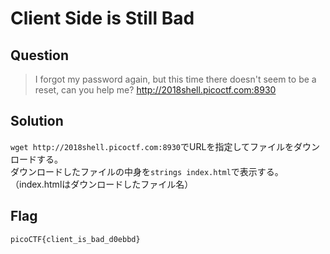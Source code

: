 # Client Side is Still Bad

## Question
 
 >I forgot my password again, but this time there doesn't seem to be a reset, can you help me? http://2018shell.picoctf.com:8930  
 
 ## Solution
 
 `wget http://2018shell.picoctf.com:8930`でURLを指定してファイルをダウンロードする。  
 ダウンロードしたファイルの中身を`strings index.html`で表示する。     
 （index.htmlはダウンロードしたファイル名）  
 
 ## Flag
 
 `picoCTF{client_is_bad_d0ebbd}`
